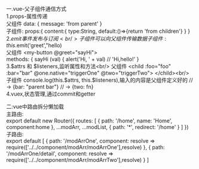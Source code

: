 一.vue-父子组件通信方式<br/>
1.props-属性传递<br/>
父组件
<children :content="message"></children>
data: {
    message: 'from parent'
  }
<br/>子组件:
props:{
    content:{
    type:String,
    default:()=>{return 'from children'}
    }
}<br/>
2.$emit事件发布与订阅<br/>
子组件可以向父组件传输数据
子组件:
this.$emit('greet',"hello)<br/>
父组件
 <my-button @greet="sayHi"></my-button><br/>
 methods: {
     sayHi (val) {
       alert('Hi, ' + val) // 'Hi,hello!'
     }<br/>
 3.$attrs 和 $listeners,监听属性和方法<br/>
 父组件
  <child
     :foo="foo"
     :bar="bar"
     @one.native="triggerOne"
     @two="triggerTwo">
   </child><br/>
 子组件
  console.log(this.$attrs, this.$listeners),输入的内容是父组件定义好的
     // -> {bar: "parent bar"}
     // -> {two: fn}<br/>
 4.vuex,状态管理,通过commit和getter
 
 二:vue中路由拆分懒加载<br/>
 主路由:<br/>
 export default new Router({
   routes: [
     {
       path: '/home',
       name: 'Home',
       component:home
     },
     ...modArr,
     ...modList,
     {
       path: '*',
       redirect: '/home'
     }
   ]
 })<br/>
 子路由:<br/>
 export default [
   {
     path: '/modArrOne',
     component: resolve => require(['../../component/modArr/modArrOne'],resolve)
   },
   {
     path: '/modArrOne/detail',
     component: resolve => require(['../../component/modArr/modArrTwo'],resolve)
   }
 ]